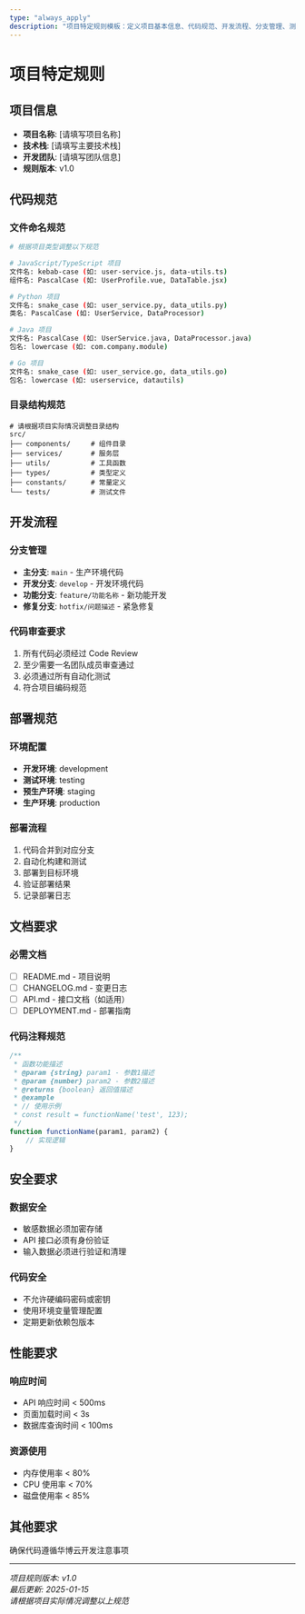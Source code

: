 ```yaml
---
type: "always_apply"
description: "项目特定规则模板：定义项目基本信息、代码规范、开发流程、分支管理、测试要求、部署规范、文档标准等项目级约束，需根据具体项目情况自定义填写，为团队协作提供统一标准。"
---
```


# 项目特定规则

## 项目信息
- **项目名称**: [请填写项目名称]
- **技术栈**: [请填写主要技术栈]
- **开发团队**: [请填写团队信息]
- **规则版本**: v1.0

## 代码规范

### 文件命名规范
```bash
# 根据项目类型调整以下规范

# JavaScript/TypeScript 项目
文件名: kebab-case (如: user-service.js, data-utils.ts)
组件名: PascalCase (如: UserProfile.vue, DataTable.jsx)

# Python 项目  
文件名: snake_case (如: user_service.py, data_utils.py)
类名: PascalCase (如: UserService, DataProcessor)

# Java 项目
文件名: PascalCase (如: UserService.java, DataProcessor.java)
包名: lowercase (如: com.company.module)

# Go 项目
文件名: snake_case (如: user_service.go, data_utils.go)
包名: lowercase (如: userservice, datautils)
```

### 目录结构规范
```
# 请根据项目实际情况调整目录结构
src/
├── components/     # 组件目录
├── services/       # 服务层
├── utils/          # 工具函数
├── types/          # 类型定义
├── constants/      # 常量定义
└── tests/          # 测试文件
```

## 开发流程

### 分支管理
- **主分支**: `main` - 生产环境代码
- **开发分支**: `develop` - 开发环境代码
- **功能分支**: `feature/功能名称` - 新功能开发
- **修复分支**: `hotfix/问题描述` - 紧急修复

### 代码审查要求
1. 所有代码必须经过 Code Review
2. 至少需要一名团队成员审查通过
3. 必须通过所有自动化测试
4. 符合项目编码规范

## 部署规范

### 环境配置
- **开发环境**: development
- **测试环境**: testing  
- **预生产环境**: staging
- **生产环境**: production

### 部署流程
1. 代码合并到对应分支
2. 自动化构建和测试
3. 部署到目标环境
4. 验证部署结果
5. 记录部署日志

## 文档要求

### 必需文档
- [ ] README.md - 项目说明
- [ ] CHANGELOG.md - 变更日志
- [ ] API.md - 接口文档（如适用）
- [ ] DEPLOYMENT.md - 部署指南

### 代码注释规范
```javascript
/**
 * 函数功能描述
 * @param {string} param1 - 参数1描述
 * @param {number} param2 - 参数2描述
 * @returns {boolean} 返回值描述
 * @example
 * // 使用示例
 * const result = functionName('test', 123);
 */
function functionName(param1, param2) {
    // 实现逻辑
}
```

## 安全要求

### 数据安全
- 敏感数据必须加密存储
- API 接口必须有身份验证
- 输入数据必须进行验证和清理

### 代码安全
- 不允许硬编码密码或密钥
- 使用环境变量管理配置
- 定期更新依赖包版本

## 性能要求

### 响应时间
- API 响应时间 < 500ms
- 页面加载时间 < 3s
- 数据库查询时间 < 100ms

### 资源使用
- 内存使用率 < 80%
- CPU 使用率 < 70%
- 磁盘使用率 < 85%

## 其他要求
确保代码遵循华博云开发注意事项

---

*项目规则版本: v1.0*  
*最后更新: 2025-01-15*  
*请根据项目实际情况调整以上规范*
